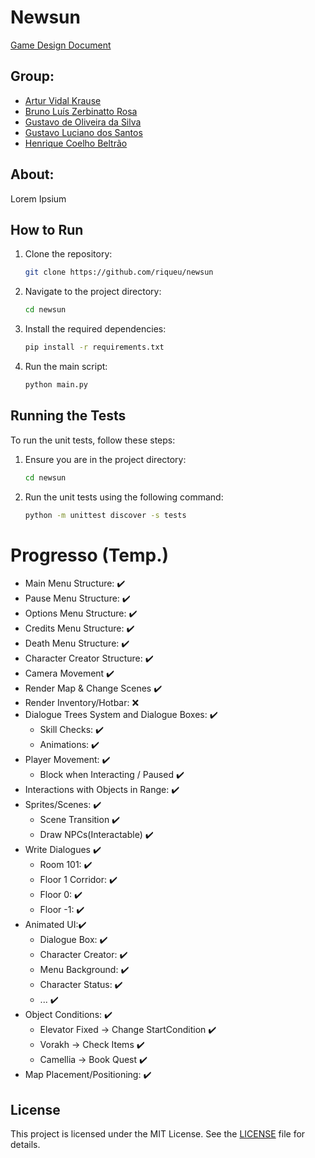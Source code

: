 # Newsun

[Game Design Document](gdd/newsun.md)

## Group:
- [Artur Vidal Krause](https://github.com/arturvidalkrause)
- [Bruno Luís Zerbinatto Rosa](https://github.com/Brunikito)
- [Gustavo de Oliveira da Silva](https://github.com/GuOliv2306)
- [Gustavo Luciano dos Santos](https://github.com/gstavol)
- [Henrique Coelho Beltrão](https://github.com/riqueu)

## About:

Lorem Ipsium

## How to Run

1. Clone the repository:
    ```bash
    git clone https://github.com/riqueu/newsun
    ```
2. Navigate to the project directory:
    ```bash
    cd newsun
    ```
3. Install the required dependencies:
    ```bash
    pip install -r requirements.txt
    ```
4. Run the main script:
    ```bash
    python main.py
    ```
## Running the Tests

To run the unit tests, follow these steps:

1. Ensure you are in the project directory:
    ```bash
    cd newsun
    ```

2. Run the unit tests using the following command:
    ```bash
    python -m unittest discover -s tests
    ```

# Progresso (Temp.)

- Main Menu Structure: ✔️
- Pause Menu Structure: ✔️
- Options Menu Structure: ✔️
- Credits Menu Structure: ✔️
- Death Menu Structure: ✔️
- Character Creator Structure: ✔️
- Camera Movement ✔️
- Render Map & Change Scenes ✔️
- Render Inventory/Hotbar: ❌
- Dialogue Trees System and Dialogue Boxes: ✔️
    - Skill Checks: ✔️
    - Animations: ✔️
- Player Movement: ✔️
    - Block when Interacting / Paused ✔️
- Interactions with Objects in Range: ✔️
- Sprites/Scenes: ✔️
    - Scene Transition ✔️
    - Draw NPCs(Interactable) ✔️
- Write Dialogues ✔️
    - Room 101: ✔️
    - Floor 1 Corridor: ✔️
    - Floor 0: ✔️
    - Floor -1: ✔️
- Animated UI:✔️
    - Dialogue Box: ✔️
    - Character Creator: ✔️
    - Menu Background: ✔️
    - Character Status: ✔️
    - ... ✔️
- Object Conditions: ✔️
    - Elevator Fixed -> Change StartCondition ✔️
    - Vorakh -> Check Items ✔️
    - Camellia -> Book Quest ✔️
- Map Placement/Positioning: ✔️

## License

This project is licensed under the MIT License. See the [LICENSE](LICENSE) file for details.